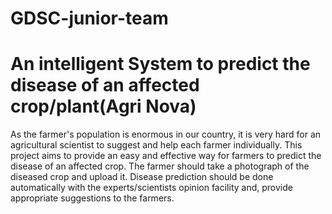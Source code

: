 # GDSC-junior-team
# An intelligent System to predict the disease of an affected crop/plant(Agri Nova)

As the farmer's population is enormous in our country, it is very hard for an 
agricultural scientist to suggest and help each farmer individually. This 
project aims to provide an easy and effective way for farmers to predict the 
disease of an affected crop. The farmer should take a photograph of the 
diseased crop and upload it. Disease prediction should be done automatically 
with the experts/scientists opinion facility and, provide appropriate 
suggestions to the farmers.

